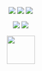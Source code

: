 <p align="center">
<img src="https://img.shields.io/badge/SHELL%20SCRIPT-black?style=for-the-badge&logo=gnu%20bash"/>
<img src="https://img.shields.io/badge/PYTHON-black?style=for-the-badge&logo=python"/>
<img src="https://img.shields.io/badge/LINUX-black?style=for-the-badge&logo=linux"/>
</p>

<p align="center">
<img src="https://github-readme-stats.vercel.app/api?username=Digimontana&show_icons=true&theme=radical&count_private=true&hide_border=true&bg_color=#00000000"/>
<img src="https://github-readme-stats.vercel.app/api/top-langs/?username=Digimontana&hide_border=true&layout=compact&theme=radical&bg_color=#00000000"/>
</p>

<p align="center">
<img src="https://camo.githubusercontent.com/ffbf71edb9eb65671926a8cc42a5a740bf5b799a9b93699a3a0de76e1793a80b/68747470733a2f2f6d656469612e67697068792e636f6d2f6d656469612f54456e586b637348725034596564436868412f67697068792e676966" width="65" style="max-width: 100%;">
</p>

